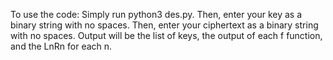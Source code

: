 To use the code:
Simply run python3 des.py.
Then, enter your key as a binary string with no spaces.
Then, enter your ciphertext as a binary string with no spaces.
Output will be the list of keys, the output of each f function, and the LnRn for each n.
